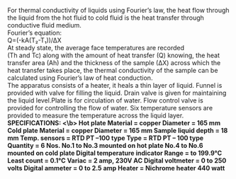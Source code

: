 For thermal conductivity of liquids using Fourier’s law, the heat flow through the liquid from the hot fluid to cold fluid is the heat transfer through conductive fluid medium.<br>
Fourier’s equation: <br>
Q=(-kA(T₂-T₁))/∆X <br>
At steady state, the average face temperatures are recorded <br>
(Th and Tc) along with the amount of heat transfer (Q) knowing, the heat transfer area (Ah) and the thickness of the sample (∆X) across which the heat transfer takes place, the thermal conductivity of the sample can be calculated using Fourier’s law of heat conduction.<br>
The apparatus consists of a heater, it heals a thin layer of liquid. Funnel is provided with valve for filling the liquid. Drain valve is given for maintaining the liquid level.Plate is for circulation of water. Flow control valve is provided for controlling the flow of water. Six temperature sensors are provided to measure the temperature across the liquid layer.<br>
<b> SPECIFICATIONS: <\b>
Hot plate
Material                               =         copper
Diameter                             =         165 mm
Cold plate
Material                               =         copper
Diameter                             =          165 mm
	Sample liquid depth          =          18 mm
	Temp. sensors                    =          RTD PT –100 type
Type                                     =          RTD PT – 100 type
Quantity                              =          6 Nos.
                                                          No.1 to No.3 mounted on hot 
                                                          plate
                                                                    No.4 to No.6 mounted on cold 
                                                                    plate
	Digital temperature indicator
Range                                  =           to 199.9°C
Least count                        =            0.1°C
	Variac                                  =            2 amp, 230V AC 
	Digital voltmeter             =             0 to 250 volts
	Digital ammeter              =             0 to 2.5 amp
	Heater                               =             Nichrome heater 440 watt  
